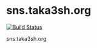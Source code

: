 # sns.taka3sh.org

[![Build Status](https://travis-ci.org/taka3sh/sns.taka3sh.org.svg?branch=master)](https://travis-ci.org/taka3sh/sns.taka3sh.org)

sns.taka3sh.org
